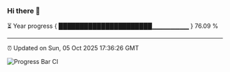 ### Hi there 👋

⏳ Year progress { ██████████████████████▁▁▁▁▁▁▁▁ } 76.09 %

---

⏰ Updated on Sun, 05 Oct 2025 17:36:26 GMT

![Progress Bar CI](https://github.com/IshwaranRudhara/GIT-ACTION/workflows/Progress%20Bar%20CI/badge.svg)
